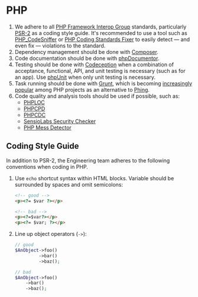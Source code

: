 PHP
===

1.  We adhere to all [PHP Framework Interop Group](http://www.php-fig.org)
    standards, particularly [PSR-2](http://www.php-fig.org/psr/psr-2/) as a
    coding style guide. It's recommended to use a tool such as
    [PHP_CodeSniffer](https://github.com/squizlabs/PHP_CodeSniffer) or
    [PHP Coding Standards Fixer](https://github.com/fabpot/PHP-CS-Fixer) to
    easily detect — and even fix — violations to the standard.
2.  Dependency management should be done with [Composer](https://getcomposer.org).
3.  Code documentation should be done with [phpDocumentor](http://www.phpdoc.org).
4.  Testing should be done with [Codeception](http://codeception.com) when a
    combination of acceptance, functional, API, and unit testing is necessary
    (such as for an app). Use [phpUnit](http://phpunit.de) when only unit
    testing is necessary.
5.  Task running should be done with [Grunt](http://gruntjs.com), which is
    becoming [increasingly](https://chrsm.org/2013/04/25/using-grunt-for-php/)
    [popular](http://mariehogebrandt.se/articles/using-grunt-php-quality-assurance-tools)
    among PHP projects as an alternative to [Phing](http://www.phing.info).
6.  Code quality and analysis tools should be used if possible, such as:
    *   [PHPLOC](https://github.com/sebastianbergmann/phploc)
    *   [PHPCPD](https://github.com/sebastianbergmann/phpcpd)
    *   [PHPCDC](https://github.com/sebastianbergmann/phpdcd)
    *   [SensioLabs Security Checker](https://github.com/sensiolabs/security-checker)
    *   [PHP Mess Detector](http://phpmd.org)

Coding Style Guide
--------------------

In addition to PSR-2, the Engineering team adheres to the following conventions when coding in PHP.

1.  Use `echo` shortcut syntax within HTML blocks. Variable should be surrounded by spaces and omit semicolons:

    ```html
    <!-- good -->
    <p><?= $var ?></p>

    <!-- bad -->
    <p><?=$var?></p>
    <p><?= $var; ?></p>
    ```

2.  Line up object operators (`->`):

    ```php
    // good
    $AnObject->foo()
             ->bar()
             ->baz();

    // bad
    $AnObject->foo()
        ->bar()
        ->baz();
    ```
